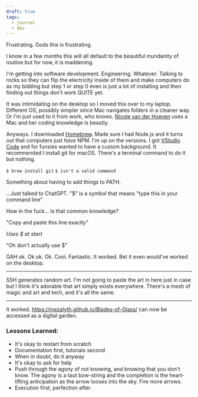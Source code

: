 ```yaml
---
draft: true
tags:
  - journal
  - dev
---
```



Frustrating. Gods this is frustrating. 

I know in a few months this will all default to the beautiful mundanity of routine but for now, it is maddening. 

I'm getting into software development. Engineering. Whatever. Talking to rocks so they can flip the electricity inside of them and make computers do as my bidding but step 1 or step 0 even is just a lot of installing and then finding out things don't work QUITE yet.

It was intimidating on the desktop so I moved this over to my laptop. Different OS, possibly simpler since Mac navigates folders in a cleaner way. Or I'm just used to it from work, who knows. [Nicole van der Hoeven](https://www.youtube.com/@nicolevdh) uses a Mac and her coding knowledge is beastly. 

Anyways. I downloaded [Homebrew](https://brew.sh/). Made sure I had Node.js and it turns out that computers just *have* NPM. I'm up on the versions. I got [VStudio Code](https://code.visualstudio.com/) and for funsies wanted to have a custom background. It recommended I install git for macOS. There's a terminal command to do it but nothing. 

`$ brew install git`
`$ isn't a valid command`

Something about having to add things to PATH.

...Just talked to ChatGPT. "$" is a symbol that means "type this in your command line"

How in the fuck... Is that common knowledge? 

"Copy and paste this line exactly"

*Uses $ at start*

"Oh don't actually use $"

GAH ok. Ok ok. Ok. Cool. Fantastic. It worked. Bet it even would've worked on the desktop.

---

SSH generates random art. I'm not going to paste the art in here just in case but I think it's adorable that art simply exists everywhere. There's a mesh of magic and art and tech, and it's all the same.

---

It worked. https://mezalyth.github.io/Blades-of-Glass/ can now be accessed as a digital garden.

### Lessons Learned:
- It's okay to restart from scratch
- Documentation first, tutorials second
- When in doubt, do it anyway
- It's okay to ask for help
- Push through the agony of not knowing, and knowing that you don't know. The agony is a taut bow-string and the completion is the heart-lifting anticipation as the arrow looses into the sky. Fire more arrows.
- Execution first, perfection after.

